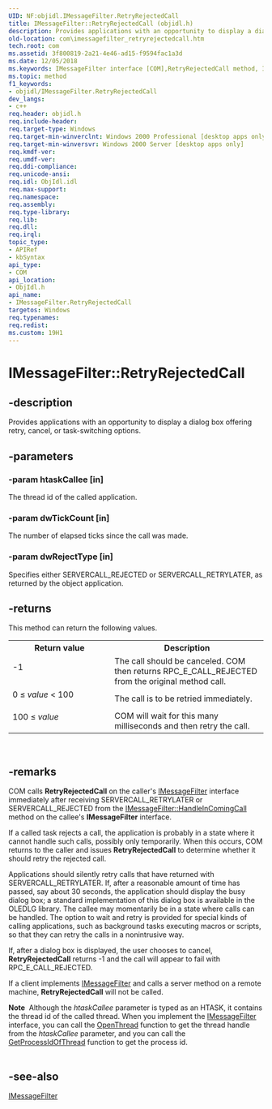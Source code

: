```yaml
---
UID: NF:objidl.IMessageFilter.RetryRejectedCall
title: IMessageFilter::RetryRejectedCall (objidl.h)
description: Provides applications with an opportunity to display a dialog box offering retry, cancel, or task-switching options.
old-location: com\imessagefilter_retryrejectedcall.htm
tech.root: com
ms.assetid: 3f800819-2a21-4e46-ad15-f9594fac1a3d
ms.date: 12/05/2018
ms.keywords: IMessageFilter interface [COM],RetryRejectedCall method, IMessageFilter.RetryRejectedCall, IMessageFilter::RetryRejectedCall, RetryRejectedCall, RetryRejectedCall method [COM], RetryRejectedCall method [COM],IMessageFilter interface, _com_imessagefilter_retryrejectedcall, com.imessagefilter_retryrejectedcall, objidl/IMessageFilter::RetryRejectedCall
ms.topic: method
f1_keywords:
- objidl/IMessageFilter.RetryRejectedCall
dev_langs:
- c++
req.header: objidl.h
req.include-header: 
req.target-type: Windows
req.target-min-winverclnt: Windows 2000 Professional [desktop apps only]
req.target-min-winversvr: Windows 2000 Server [desktop apps only]
req.kmdf-ver: 
req.umdf-ver: 
req.ddi-compliance: 
req.unicode-ansi: 
req.idl: ObjIdl.idl
req.max-support: 
req.namespace: 
req.assembly: 
req.type-library: 
req.lib: 
req.dll: 
req.irql: 
topic_type:
- APIRef
- kbSyntax
api_type:
- COM
api_location:
- ObjIdl.h
api_name:
- IMessageFilter.RetryRejectedCall
targetos: Windows
req.typenames: 
req.redist: 
ms.custom: 19H1
---
```


# IMessageFilter::RetryRejectedCall


## -description


Provides applications with an opportunity to display a dialog box offering retry, cancel, or task-switching options.


## -parameters




### -param htaskCallee [in]

The thread id of the called application.


### -param dwTickCount [in]

The number of elapsed ticks since the call was made.


### -param dwRejectType [in]

Specifies either SERVERCALL_REJECTED or SERVERCALL_RETRYLATER, as returned by the object application.


## -returns



This method can return the following values.

<table>
<tr>
<th>Return value</th>
<th>Description</th>
</tr>
<tr>
<td width="40%">
<dl>
<dt>-1</dt>
</dl>
</td>
<td width="60%">
The call should be canceled. COM then returns RPC_E_CALL_REJECTED from the original method call.

</td>
</tr>
<tr>
<td width="40%">
<dl>
<dt>0 ≤ <i>value</i> &lt; 100</dt>
</dl>
</td>
<td width="60%">
The call is to be retried immediately.

</td>
</tr>
<tr>
<td width="40%">
<dl>
<dt>100 ≤ <i>value</i> </dt>
</dl>
</td>
<td width="60%">
COM will wait for this many milliseconds and then retry the call.

</td>
</tr>
</table>
 




## -remarks



COM calls <b>RetryRejectedCall</b> on the caller's <a href="https://docs.microsoft.com/windows/desktop/api/objidl/nn-objidl-imessagefilter">IMessageFilter</a> interface immediately after receiving SERVERCALL_RETRYLATER or SERVERCALL_REJECTED from the <a href="https://docs.microsoft.com/windows/desktop/api/objidl/nf-objidl-imessagefilter-handleincomingcall">IMessageFilter::HandleInComingCall</a> method on the callee's <b>IMessageFilter</b> interface.

If a called task rejects a call, the application is probably in a state where it cannot handle such calls, possibly only temporarily. When this occurs, COM returns to the caller and issues <b>RetryRejectedCall</b> to determine whether it should retry the rejected call.

Applications should silently retry calls that have returned with SERVERCALL_RETRYLATER. If, after a reasonable amount of time has passed, say about 30 seconds, the application should display the busy dialog box; a standard implementation of this dialog box is available in the OLEDLG library. The callee may momentarily be in a state where calls can be handled. The option to wait and retry is provided for special kinds of calling applications, such as background tasks executing macros or scripts, so that they can retry the calls in a nonintrusive way.

If, after a dialog box is displayed, the user chooses to cancel, <b>RetryRejectedCall</b> returns -1 and the call will appear to fail with RPC_E_CALL_REJECTED.

If a client implements <a href="https://docs.microsoft.com/windows/desktop/api/objidl/nn-objidl-imessagefilter">IMessageFilter</a> and calls a server method on a remote machine, <b>RetryRejectedCall</b> will not be called.

<div class="alert"><b>Note</b>  Although the <i>htaskCallee</i> parameter is typed as an HTASK, it  contains the thread id of the called thread. When you implement the <a href="https://docs.microsoft.com/windows/desktop/api/objidl/nn-objidl-imessagefilter">IMessageFilter</a> interface, you can call the <a href="https://docs.microsoft.com/windows/desktop/api/processthreadsapi/nf-processthreadsapi-openthread">OpenThread</a> function to get the thread handle from the <i>htaskCallee</i> parameter,  and you can call the <a href="https://docs.microsoft.com/windows/desktop/api/processthreadsapi/nf-processthreadsapi-getprocessidofthread">GetProcessIdOfThread</a> function to get the process id.</div>
<div> </div>



## -see-also




<a href="https://docs.microsoft.com/windows/desktop/api/objidl/nn-objidl-imessagefilter">IMessageFilter</a>
 

 

